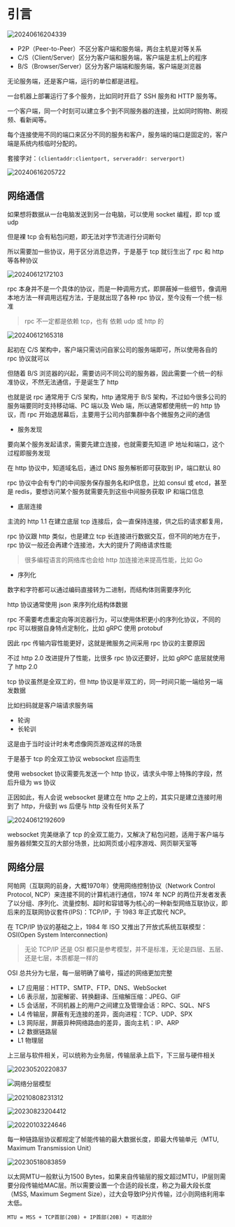 # 引言

![20240616204339](https://image.zuoright.com/20240616204339.png)

- P2P（Peer-to-Peer）不区分客户端和服务端，两台主机是对等关系
- C/S（Client/Server）区分为客户端和服务端，客户端是主机上的程序
- B/S（Browser/Server）区分为客户端端和服务端，客户端是浏览器

无论服务端，还是客户端，运行的单位都是进程。

一台机器上部署运行了多个服务，比如同时开启了 SSH 服务和 HTTP 服务等。

一个客户端，同一个时刻可以建立多个到不同服务器的连接，比如同时购物、刷视频、看新闻等。

每个连接使用不同的端口来区分不同的服务和客户，服务端的端口是固定的，客户端是系统内核临时分配的。

套接字对：`(clientaddr:clientport, serveraddr: serverport)`

![20240616205722](https://image.zuoright.com/20240616205722.png)

## 网络通信

如果想将数据从一台电脑发送到另一台电脑，可以使用 socket 编程，即 tcp 或 udp

但是裸 tcp 会有粘包问题，即无法对字节流进行分词断句

所以需要加一些协议，用于区分消息边界，于是基于 tcp 就衍生出了 rpc 和 http 等各种协议

![20240612172103](https://image.zuoright.com/20240612172103.png)

rpc 本身并不是一个具体的协议，而是一种调用方式，即屏蔽掉一些细节，像调用本地方法一样调用远程方法，于是就出现了各种 rpc 协议，至今没有一个统一标准

> rpc 不一定都是依赖 tcp，也有 依赖 udp 或 http 的

![20240612165318](https://image.zuoright.com/20240612165318.png)

起初在 C/S 架构中，客户端只需访问自家公司的服务端即可，所以使用各自的 rpc 协议就可以

但随着 B/S 浏览器的兴起，需要访问不同公司的服务器，因此需要一个统一的标准协议，不然无法通信，于是诞生了 http

也就是说 rpc 通常用于 C/S 架构，http 通常用于 B/S 架构，不过如今很多公司的服务端要同时支持移动端、PC 端以及 Web 端，所以通常都使用统一的 http 协议，而 rpc 开始退居幕后，主要用于公司内部集群中各个微服务之间的通信

- 服务发现

要向某个服务发起请求，需要先建立连接，也就需要先知道 IP 地址和端口，这个过程即服务发现

在 http 协议中，知道域名后，通过 DNS 服务解析即可获取到 IP，端口默认 80

rpc 协议中会有专门的中间服务保存服务名和IP信息，比如 consul 或 etcd，甚至是 redis，要想访问某个服务就需要先到这些中间服务获取 IP 和端口信息

- 底层连接

主流的 http 1.1 在建立底层 tcp 连接后，会一直保持连接，供之后的请求都复用，

rpc 协议跟 http 类似，也是建立 tcp 长连接进行数据交互，但不同的地方在于，rpc 协议一般还会再建个连接池，大大的提升了网络请求性能

> 很多编程语言的网络库也会给 http 加连接池来提高性能，比如 Go

- 序列化

数字和字符都可以通过编码直接转为二进制，而结构体则需要序列化

http 协议通常使用 json 来序列化结构体数据

rpc 不需要考虑重定向等浏览器行为，可以使用体积更小的序列化协议，不同的 rpc 可以根据自身特点定制化，比如 gRPC 使用 protobuf

因此 rpc 传输内容性能更好，这就是微服务之间采用 rpc 协议的主要原因

不过 http 2.0 改进提升了性能，比很多 rpc 协议还要好，比如 gRPC 底层就使用了 http 2.0

tcp 协议虽然是全双工的，但 http 协议是半双工的，同一时间只能一端给另一端发数据

比如扫码就是客户端请求服务端

- 轮询
- 长轮训

这是由于当时设计时未考虑像网页游戏这样的场景

于是基于 tcp 的全双工协议 websocket 应运而生

使用 websocket 协议需要先发送一个 http 协议，请求头中带上特殊的字段，然后升级为 ws 协议

正因如此，有人会说 websocket 是建立在 http 之上的，其实只是建立连接时用到了 http，升级到 ws 后便与 http 没有任何关系了

![20240612192609](https://image.zuoright.com/20240612192609.png)

websocket 完美继承了 tcp 的全双工能力，又解决了粘包问题，适用于客户端与服务器频繁交互的大部分场景，比如网页或小程序游戏、网页聊天室等

## 网络分层

阿帕网（互联网的前身，大概1970年）使用网络控制协议（Network Control Protocol, NCP）来连接不同的计算机进行通信，1974 年 NCP 的两位开发者发表了以分组、序列化、流量控制、超时和容错等为核心的一种新型网络互联协议，即后来的互联网协议套件(IPS)：TCP/IP，于 1983 年正式取代 NCP。

在 TCP/IP 协议的基础之上，1984 年 ISO 又推出了开放式系统互联模型：OSI(Open System Interconnection)

> 无论 TCP/IP 还是 OSI 都只是参考模型，并不是标准，无论是四层、五层、还是七层，本质都是一样的

OSI 总共分为七层，每一层明确了编号，描述的网络更加完整

- L7 应用层：HTTP、SMTP、FTP、DNS、WebSocket
- L6 表示层，加密解密、转换翻译、压缩解压缩：JPEG、GIF
- L5 会话层，不同机器上的用户之间建立及管理会话：RPC、SQL、NFS
- L4 传输层，屏蔽有无连接的差异，面向进程：TCP、UDP、SPX
- L3 网际层，屏蔽异种网络路由的差异，面向主机：IP、ARP
- L2 数据链路层
- L1 物理层

上三层与软件相关，可以统称为业务层，传输层承上启下，下三层与硬件相关

![20230520220837](http://image.zuoright.com/20230520220837.png)

![网络分层模型](http://image.zuoright.com/网络分层模型.png)

![20210808231312](http://image.zuoright.com/20210808231312.png)

![20230823204412](https://image.zuoright.com/20230823204412.png)

![20220103224646](http://image.zuoright.com/20220103224646.png)

每一种链路层协议都规定了帧能传输的最大数据长度，即最大传输单元（MTU, Maximum Transmission Unit）

![20230518083859](http://image.zuoright.com/20230518083859.png)

以太网MTU一般默认为1500 Bytes，如果来自传输层的报文超过MTU，IP层则需要分段传输给MAC层。所以需要设置一个合适的段长度，称之为最大段长度（MSS, Maximum Segment Size），过大会导致IP分片传输，过小则网络利用率太低。

`MTU = MSS + TCP首部(20B) + IP首部(20B) + 可选部分`
